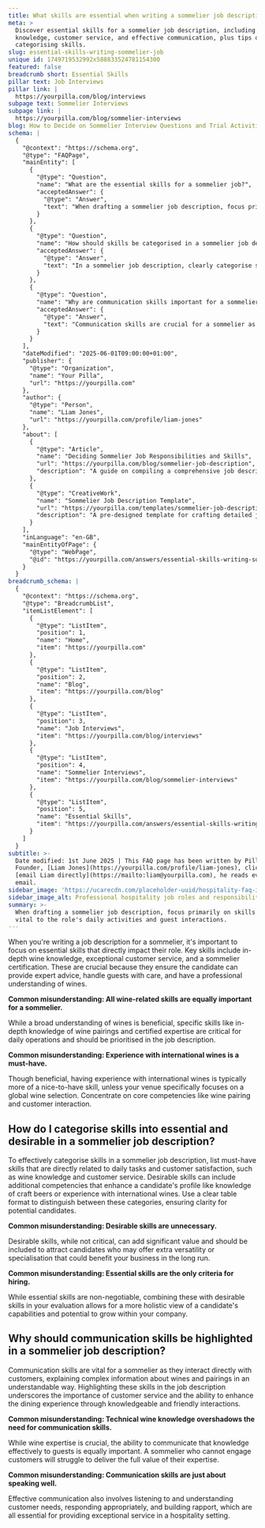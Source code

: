 ```yaml
---
title: What skills are essential when writing a sommelier job description?
meta: >
  Discover essential skills for a sommelier job description, including wine
  knowledge, customer service, and effective communication, plus tips on
  categorising skills.
slug: essential-skills-writing-sommelier-job
unique id: 1749719532992x588833524781154300
featured: false
breadcrumb short: Essential Skills
pillar text: Job Interviews
pillar link: |
  https://yourpilla.com/blog/interviews
subpage text: Sommelier Interviews
subpage link: |
  https://yourpilla.com/blog/sommelier-interviews
blog: How to Decide on Sommelier Interview Questions and Trial Activities
schema: |
  {
    "@context": "https://schema.org",
    "@type": "FAQPage",
    "mainEntity": [
      {
        "@type": "Question",
        "name": "What are the essential skills for a sommelier job?",
        "acceptedAnswer": {
          "@type": "Answer",
          "text": "When drafting a sommelier job description, focus primarily on skills that are vital to the role's daily activities and guest interactions. Essential skills include in-depth knowledge of wines, exceptional customer service, and a recognised sommelier certification. These skills ensure the candidate can offer expert wine advice, provide excellent guest service, and have verified wine expertise."
        }
      },
      {
        "@type": "Question",
        "name": "How should skills be categorised in a sommelier job description?",
        "acceptedAnswer": {
          "@type": "Answer",
          "text": "In a sommelier job description, clearly categorise skills as either essential or desirable. Essential skills such as wine knowledge and customer service are crucial for day-to-day operations and customer satisfaction. Desirable skills might include understanding of craft beers or international wines, which enhance a candidate's profile and can bring additional advantages to your business."
        }
      },
      {
        "@type": "Question",
        "name": "Why are communication skills important for a sommelier?",
        "acceptedAnswer": {
          "@type": "Answer",
          "text": "Communication skills are crucial for a sommelier as they need to effectively convey complex wine information in a relatable manner to guests. These skills ensure excellent customer service by facilitating understanding, building relationships, and enhancing the guest's dining experience. Effective communication involves not only speaking but also listening and responding to guest's needs."
        }
      }
    ],
    "dateModified": "2025-06-01T09:00:00+01:00",
    "publisher": {
      "@type": "Organization",
      "name": "Your Pilla",
      "url": "https://yourpilla.com"
    },
    "author": {
      "@type": "Person",
      "name": "Liam Jones",
      "url": "https://yourpilla.com/profile/liam-jones"
    },
    "about": [
      {
        "@type": "Article",
        "name": "Deciding Sommelier Job Responsibilities and Skills",
        "url": "https://yourpilla.com/blog/sommelier-job-description",
        "description": "A guide on compiling a comprehensive job description for a Sommelier, detailing the essential skills and responsibilities."
      },
      {
        "@type": "CreativeWork",
        "name": "Sommelier Job Description Template",
        "url": "https://yourpilla.com/templates/sommelier-job-description",
        "description": "A pre-designed template for crafting detailed job descriptions for sommelier positions, focusing on key skills and qualifications."
      }
    ],
    "inLanguage": "en-GB",
    "mainEntityOfPage": {
      "@type": "WebPage",
      "@id": "https://yourpilla.com/answers/essential-skills-writing-sommelier-job"
    }
  }
breadcrumb_schema: |
  {
    "@context": "https://schema.org",
    "@type": "BreadcrumbList",
    "itemListElement": [
      {
        "@type": "ListItem",
        "position": 1,
        "name": "Home",
        "item": "https://yourpilla.com"
      },
      {
        "@type": "ListItem",
        "position": 2,
        "name": "Blog",
        "item": "https://yourpilla.com/blog"
      },
      {
        "@type": "ListItem",
        "position": 3,
        "name": "Job Interviews",
        "item": "https://yourpilla.com/blog/interviews"
      },
      {
        "@type": "ListItem",
        "position": 4,
        "name": "Sommelier Interviews",
        "item": "https://yourpilla.com/blog/sommelier-interviews"
      },
      {
        "@type": "ListItem",
        "position": 5,
        "name": "Essential Skills",
        "item": "https://yourpilla.com/answers/essential-skills-writing-sommelier-job"
      }
    ]
  }
subtitle: >-
  Date modified: 1st June 2025 | This FAQ page has been written by Pilla
  Founder, [Liam Jones](https://yourpilla.com/profile/liam-jones), click to
  [email Liam directly](https://mailto:liam@yourpilla.com), he reads every
  email.
sidebar_image: 'https://ucarecdn.com/placeholder-uuid/hospitality-faq-image.jpg'
sidebar_image_alt: Professional hospitality job roles and responsibilities
summary: >-
  When drafting a sommelier job description, focus primarily on skills that are
  vital to the role's daily activities and guest interactions.
---
```

When you're writing a job description for a sommelier, it's important to focus on essential skills that directly impact their role. Key skills include in-depth wine knowledge, exceptional customer service, and a sommelier certification. These are crucial because they ensure the candidate can provide expert advice, handle guests with care, and have a professional understanding of wines.

**Common misunderstanding: All wine-related skills are equally important for a sommelier.**

While a broad understanding of wines is beneficial, specific skills like in-depth knowledge of wine pairings and certified expertise are critical for daily operations and should be prioritised in the job description.

**Common misunderstanding: Experience with international wines is a must-have.**

Though beneficial, having experience with international wines is typically more of a nice-to-have skill, unless your venue specifically focuses on a global wine selection. Concentrate on core competencies like wine pairing and customer interaction.

## How do I categorise skills into essential and desirable in a sommelier job description?

To effectively categorise skills in a sommelier job description, list must-have skills that are directly related to daily tasks and customer satisfaction, such as wine knowledge and customer service. Desirable skills can include additional competencies that enhance a candidate's profile like knowledge of craft beers or experience with international wines. Use a clear table format to distinguish between these categories, ensuring clarity for potential candidates.

**Common misunderstanding: Desirable skills are unnecessary.**

Desirable skills, while not critical, can add significant value and should be included to attract candidates who may offer extra versatility or specialisation that could benefit your business in the long run.

**Common misunderstanding: Essential skills are the only criteria for hiring.**

While essential skills are non-negotiable, combining these with desirable skills in your evaluation allows for a more holistic view of a candidate's capabilities and potential to grow within your company.

## Why should communication skills be highlighted in a sommelier job description?

Communication skills are vital for a sommelier as they interact directly with customers, explaining complex information about wines and pairings in an understandable way. Highlighting these skills in the job description underscores the importance of customer service and the ability to enhance the dining experience through knowledgeable and friendly interactions.

**Common misunderstanding: Technical wine knowledge overshadows the need for communication skills.**

While wine expertise is crucial, the ability to communicate that knowledge effectively to guests is equally important. A sommelier who cannot engage customers will struggle to deliver the full value of their expertise.

**Common misunderstanding: Communication skills are just about speaking well.**

Effective communication also involves listening to and understanding customer needs, responding appropriately, and building rapport, which are all essential for providing exceptional service in a hospitality setting.
